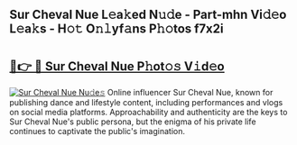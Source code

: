 ## Sur Cheval Nue L𝚎a𝚔ed N𝚞𝚍e - Part-mhn Vi𝚍𝚎o L𝚎a𝚔s - H𝚘𝚝 O𝚗𝚕yf𝚊ns P𝚑𝚘tos f7x2i

# <h2><a href="http://kfconwj.oniu.top/?m=Sur+Cheval+Nue">🔗👉 🔴 Sur Cheval Nue P𝚑ot𝚘𝚜 V𝚒d𝚎o</a></h2>

[![Sur Cheval Nue Nu𝚍e𝚜](https://i.imgur.com/0qMVB7G.gif)](http://kfconwj.oniu.top/?m=Sur+Cheval+Nue)
Online influencer Sur Cheval Nue, known for publishing dance and lifestyle content, including performances and vlogs on social media platforms. Approachability and authenticity are the keys to Sur Cheval Nue's public persona, but the enigma of his private life continues to captivate the public's imagination.  
